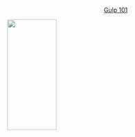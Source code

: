 <p align="center">
  
  <a href="https://gulpjs.com">
    <p align="center">Gulp 101</p>
    <img height="257" width="114" src="https://raw.githubusercontent.com/gulpjs/artwork/master/gulp-2x.png">
  </a>
</p>
